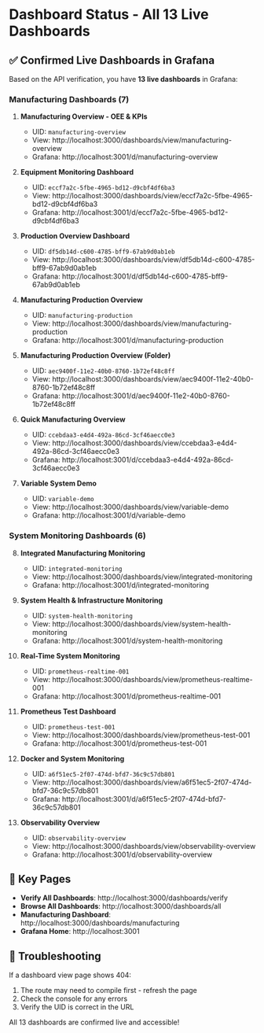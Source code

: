 # Dashboard Status - All 13 Live Dashboards

## ✅ Confirmed Live Dashboards in Grafana

Based on the API verification, you have **13 live dashboards** in Grafana:

### Manufacturing Dashboards (7)

1. **Manufacturing Overview - OEE & KPIs**
   - UID: `manufacturing-overview`
   - View: http://localhost:3000/dashboards/view/manufacturing-overview
   - Grafana: http://localhost:3001/d/manufacturing-overview

2. **Equipment Monitoring Dashboard**
   - UID: `eccf7a2c-5fbe-4965-bd12-d9cbf4df6ba3`
   - View: http://localhost:3000/dashboards/view/eccf7a2c-5fbe-4965-bd12-d9cbf4df6ba3
   - Grafana: http://localhost:3001/d/eccf7a2c-5fbe-4965-bd12-d9cbf4df6ba3

3. **Production Overview Dashboard**
   - UID: `df5db14d-c600-4785-bff9-67ab9d0ab1eb`
   - View: http://localhost:3000/dashboards/view/df5db14d-c600-4785-bff9-67ab9d0ab1eb
   - Grafana: http://localhost:3001/d/df5db14d-c600-4785-bff9-67ab9d0ab1eb

4. **Manufacturing Production Overview**
   - UID: `manufacturing-production`
   - View: http://localhost:3000/dashboards/view/manufacturing-production
   - Grafana: http://localhost:3001/d/manufacturing-production

5. **Manufacturing Production Overview (Folder)**
   - UID: `aec9400f-11e2-40b0-8760-1b72ef48c8ff`
   - View: http://localhost:3000/dashboards/view/aec9400f-11e2-40b0-8760-1b72ef48c8ff
   - Grafana: http://localhost:3001/d/aec9400f-11e2-40b0-8760-1b72ef48c8ff

6. **Quick Manufacturing Overview**
   - UID: `ccebdaa3-e4d4-492a-86cd-3cf46aecc0e3`
   - View: http://localhost:3000/dashboards/view/ccebdaa3-e4d4-492a-86cd-3cf46aecc0e3
   - Grafana: http://localhost:3001/d/ccebdaa3-e4d4-492a-86cd-3cf46aecc0e3

7. **Variable System Demo**
   - UID: `variable-demo`
   - View: http://localhost:3000/dashboards/view/variable-demo
   - Grafana: http://localhost:3001/d/variable-demo

### System Monitoring Dashboards (6)

8. **Integrated Manufacturing Monitoring**
   - UID: `integrated-monitoring`
   - View: http://localhost:3000/dashboards/view/integrated-monitoring
   - Grafana: http://localhost:3001/d/integrated-monitoring

9. **System Health & Infrastructure Monitoring**
   - UID: `system-health-monitoring`
   - View: http://localhost:3000/dashboards/view/system-health-monitoring
   - Grafana: http://localhost:3001/d/system-health-monitoring

10. **Real-Time System Monitoring**
    - UID: `prometheus-realtime-001`
    - View: http://localhost:3000/dashboards/view/prometheus-realtime-001
    - Grafana: http://localhost:3001/d/prometheus-realtime-001

11. **Prometheus Test Dashboard**
    - UID: `prometheus-test-001`
    - View: http://localhost:3000/dashboards/view/prometheus-test-001
    - Grafana: http://localhost:3001/d/prometheus-test-001

12. **Docker and System Monitoring**
    - UID: `a6f51ec5-2f07-474d-bfd7-36c9c57db801`
    - View: http://localhost:3000/dashboards/view/a6f51ec5-2f07-474d-bfd7-36c9c57db801
    - Grafana: http://localhost:3001/d/a6f51ec5-2f07-474d-bfd7-36c9c57db801

13. **Observability Overview**
    - UID: `observability-overview`
    - View: http://localhost:3000/dashboards/view/observability-overview
    - Grafana: http://localhost:3001/d/observability-overview

## 📍 Key Pages

- **Verify All Dashboards**: http://localhost:3000/dashboards/verify
- **Browse All Dashboards**: http://localhost:3000/dashboards/all
- **Manufacturing Dashboard**: http://localhost:3000/dashboards/manufacturing
- **Grafana Home**: http://localhost:3001

## 🔧 Troubleshooting

If a dashboard view page shows 404:
1. The route may need to compile first - refresh the page
2. Check the console for any errors
3. Verify the UID is correct in the URL

All 13 dashboards are confirmed live and accessible!